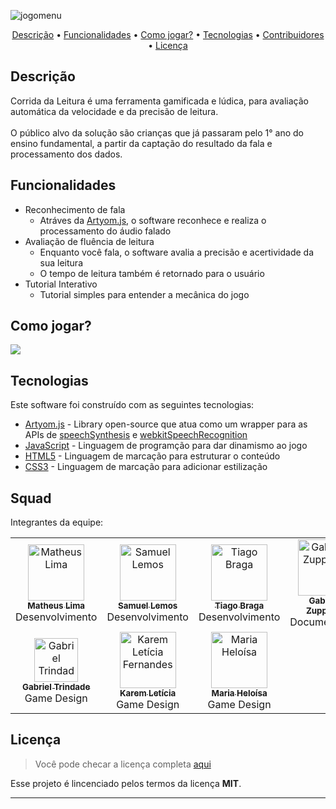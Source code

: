 ![jogomenu](https://user-images.githubusercontent.com/90625499/202186718-d1f8f926-6959-4d74-8ccf-70f4087da446.PNG)

<p align="center">
  <a href="#description">Descrição</a> •
  <a href="#key-features">Funcionalidades</a> •
  <a href="#how-to-use">Como jogar?</a> •
  <a href="#tech">Tecnologias</a> •
  <a href="#credits">Contribuidores</a> •
  <a href="#license">Licença</a>
</p>

## Descrição
Corrida da Leitura é uma ferramenta gamificada e lúdica, para avaliação automática da velocidade e da precisão de leitura. <br> <br> O público alvo da solução são crianças que já passaram pelo 1° ano do ensino fundamental, a partir da captação do resultado da fala e processamento dos dados.

## Funcionalidades

* Reconhecimento de fala 
  - Atráves da [Artyom.js](https://sdkcarlos.github.io/sites/artyom.html), o software reconhece e realiza o processamento do áudio falado
* Avaliação de fluência de leitura
  - Enquanto você fala, o software avalia a precisão e acertividade da sua leitura
  - O tempo de leitura também é retornado para o usuário
* Tutorial Interativo
  - Tutorial simples para entender a mecânica do jogo

## Como jogar?

<img src="https://user-images.githubusercontent.com/97136886/204395893-1770d4a3-4607-4b45-9b00-a412a184ed0d.gif"></img>

## Tecnologias

Este software foi construído com as seguintes tecnologias:

- [Artyom.js](https://sdkcarlos.github.io/sites/artyom.html) - Library open-source que atua como um wrapper para as APIs de [speechSynthesis](https://developer.mozilla.org/en-US/docs/Web/API/SpeechSynthesis) e [webkitSpeechRecognition](https://developer.mozilla.org/en-US/docs/Web/API/Web_Speech_API/Using_the_Web_Speech_API)
- [JavaScript](https://www.javascript.com/) - Linguagem de programção para dar dinamismo ao jogo
- [HTML5](https://developer.mozilla.org/en-US/docs/Web/HTML) - Linguagem de marcação para estruturar o conteúdo
- [CSS3](https://developer.mozilla.org/en-US/docs/Learn/CSS) - Linguagem de marcação para adicionar estilização 

## Squad
Integrantes da equipe:

<table>
    <tr>
    <td widith:"90px" align="center"><a href="https://github.com/matheuslimaandrade"><img src="https://avatars.githubusercontent.com/u/90625499?v=4" width="90px;" alt="Matheus Lima"/><br /><sub><b>Matheus Lima</b></sub></a><br />Desenvolvimento</td>
    <td align="center"><a href="https://github.com/SamuelLemosS"><img src="https://avatars.githubusercontent.com/u/107142956?v=4" width="90px;" alt="Samuel Lemos "/><br /><sub><b>Samuel Lemos</b></sub></a><br />Desenvolvimento</td>
    <td align="center"><a href="https://github.com/tiagobragafernandesm"><img src="https://avatars.githubusercontent.com/u/97136886?v=4" width="90px;" alt="Tiago Braga"/><br /><sub><b>Tiago Braga</b></sub></a><br />Desenvolvimento</td>
     <td align="center"><a href="https://github.com/MariaGabrielaAlvesZuppardo"><img src="https://avatars.githubusercontent.com/u/89602692?v=4" width="90px;" alt="Gabriela Zuppardo"/><br /><sub><b>Gabriela Zuppardo</b></sub></a><br />Documentação</td>
    </tr>
       <td align="center"><a href="https://www.linkedin.com/in/gabriel-trindade-3873ba238//"><img src="https://avatars.githubusercontent.com/u/67664738?v=4" width="70px;" alt="Gabriel Trindade"/><br /><sub><b>Gabriel Trindade</b></sub></a><br />Game Design</td>
     <td align="center"><a href="https://github.com/KaremLeticia"><img src="https://avatars.githubusercontent.com/u/109493495?v=4" width="90px;" alt="Karem Letícia Fernandes"/><br /><sub><b>Karem Letícia</b></sub></a><br />Game Design</td>
      <td align="center"><a href="https://github.com/mheloisagalvao"><img src="https://avatars.githubusercontent.com/u/92959408?v=4" width="90px;" alt="Maria Heloísa"/><br /><sub><b>Maria Heloísa</b></sub></a><br/>Game Design</td>
      </tr>
<table>

## Licença
>Você pode checar a licença completa [aqui](https://github.com/IgorAntun/node-chat/blob/master/LICENSE)

Esse projeto é lincenciado pelos termos da licença **MIT**.


---

